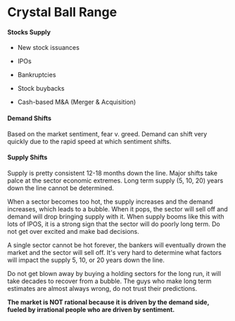 # Crystal Ball Range

#### Stocks Supply

- New stock issuances
- IPOs

- Bankruptcies
- Stock buybacks
- Cash-based M&A (Merger & Acquisition)

#### Demand Shifts

Based on the market sentiment, fear v. greed.
Demand can shift very quickly due to the rapid speed at which sentiment
shifts.

#### Supply Shifts

Supply is pretty consistent 12-18 months down the line. Major shifts take
palce at the sector economic extremes. Long term supply (5, 10, 20) years 
down the line cannot be determined. 

When a sector becomes too hot, the supply increases and the demand increases,
which leads to a bubble. When it pops, the sector will sell off and demand will
drop bringing supply with it. When supply booms like this with lots of IPOS, 
it is a strong sign that the sector will do poorly long term. Do not get over
excited and make bad decisions.

A single sector cannot be hot forever, the bankers will eventually drown the 
market and the sector will sell off. It's very hard to determine what factors
will impact the supply 5, 10, or 20 years down the line.

Do not get blown away by buying a holding sectors for the long run, it will take
decades to recover from a bubble. The guys who make long term estimates are 
almost always wrong, do not trust their predictions.

**The market is NOT rational because it is driven by the demand side, fueled by 
irrational people who are driven by sentiment.**

